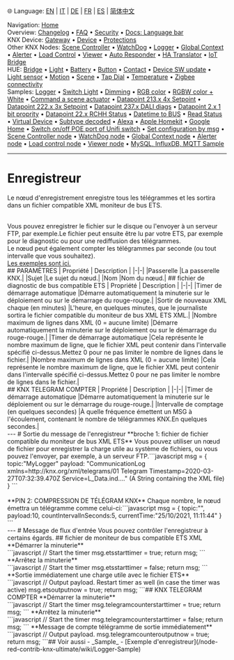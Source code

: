 🌐 Language: [EN](/node-red-contrib-knx-ultimate/wiki/Logger-Configuration) | [IT](/node-red-contrib-knx-ultimate/wiki/it-Logger-Configuration) | [DE](/node-red-contrib-knx-ultimate/wiki/de-Logger-Configuration) | [FR](/node-red-contrib-knx-ultimate/wiki/fr-Logger-Configuration) | [ES](/node-red-contrib-knx-ultimate/wiki/es-Logger-Configuration) | [简体中文](/node-red-contrib-knx-ultimate/wiki/zh-CN-Logger-Configuration)
<!-- NAV START -->
Navigation: [Home](https://supergiovane.github.io/node-red-contrib-knx-ultimate/wiki/Home)  
Overview: [Changelog](https://github.com/Supergiovane/node-red-contrib-knx-ultimate/blob/master/CHANGELOG.md) • [FAQ](https://supergiovane.github.io/node-red-contrib-knx-ultimate/wiki/FAQ-Troubleshoot) • [Security](https://supergiovane.github.io/node-red-contrib-knx-ultimate/wiki/SECURITY) • [Docs: Language bar](https://supergiovane.github.io/node-red-contrib-knx-ultimate/wiki/Docs-Language-Bar)  
KNX Device: [Gateway](https://supergiovane.github.io/node-red-contrib-knx-ultimate/wiki/Gateway-configuration) • [Device](https://supergiovane.github.io/node-red-contrib-knx-ultimate/wiki/Device) • [Protections](https://supergiovane.github.io/node-red-contrib-knx-ultimate/wiki/Protections)  
Other KNX Nodes: [Scene Controller](https://supergiovane.github.io/node-red-contrib-knx-ultimate/wiki/SceneController-Configuration) • [WatchDog](https://supergiovane.github.io/node-red-contrib-knx-ultimate/wiki/WatchDog-Configuration) • [Logger](https://supergiovane.github.io/node-red-contrib-knx-ultimate/wiki/Logger-Configuration) • [Global Context](https://supergiovane.github.io/node-red-contrib-knx-ultimate/wiki/GlobalVariable) • [Alerter](https://supergiovane.github.io/node-red-contrib-knx-ultimate/wiki/Alerter-Configuration) • [Load Control](https://supergiovane.github.io/node-red-contrib-knx-ultimate/wiki/LoadControl-Configuration) • [Viewer](https://supergiovane.github.io/node-red-contrib-knx-ultimate/wiki/knxUltimateViewer) • [Auto Responder](https://supergiovane.github.io/node-red-contrib-knx-ultimate/wiki/KNXAutoResponder) • [HA Translator](https://supergiovane.github.io/node-red-contrib-knx-ultimate/wiki/HATranslator) • [IoT Bridge](https://supergiovane.github.io/node-red-contrib-knx-ultimate/wiki/IoT-Bridge-Configuration)  
HUE: [Bridge](https://supergiovane.github.io/node-red-contrib-knx-ultimate/wiki/HUE+Bridge+configuration) • [Light](https://supergiovane.github.io/node-red-contrib-knx-ultimate/wiki/HUE+Light) • [Battery](https://supergiovane.github.io/node-red-contrib-knx-ultimate/wiki/HUE+Battery) • [Button](https://supergiovane.github.io/node-red-contrib-knx-ultimate/wiki/HUE+Button) • [Contact](https://supergiovane.github.io/node-red-contrib-knx-ultimate/wiki/HUE+Contact+sensor) • [Device SW update](https://supergiovane.github.io/node-red-contrib-knx-ultimate/wiki/HUE+Device+software+update) • [Light sensor](https://supergiovane.github.io/node-red-contrib-knx-ultimate/wiki/HUE+Light+sensor) • [Motion](https://supergiovane.github.io/node-red-contrib-knx-ultimate/wiki/HUE+Motion) • [Scene](https://supergiovane.github.io/node-red-contrib-knx-ultimate/wiki/HUE+Scene) • [Tap Dial](https://supergiovane.github.io/node-red-contrib-knx-ultimate/wiki/HUE+Tapdial) • [Temperature](https://supergiovane.github.io/node-red-contrib-knx-ultimate/wiki/HUE+Temperature+sensor) • [Zigbee connectivity](https://supergiovane.github.io/node-red-contrib-knx-ultimate/wiki/HUE+Zigbee+connectivity)  
Samples: [Logger](https://supergiovane.github.io/node-red-contrib-knx-ultimate/wiki/Logger-Sample) • [Switch Light](https://supergiovane.github.io/node-red-contrib-knx-ultimate/wiki/-Sample---Switch-light) • [Dimming](https://supergiovane.github.io/node-red-contrib-knx-ultimate/wiki/-Sample---Dimming) • [RGB color](https://supergiovane.github.io/node-red-contrib-knx-ultimate/wiki/-Sample---RGB-Color) • [RGBW color + White](https://supergiovane.github.io/node-red-contrib-knx-ultimate/wiki/-Sample---RGBW-Color-plus-White) • [Command a scene actuator](https://supergiovane.github.io/node-red-contrib-knx-ultimate/wiki/-Sample---Control-a-scene-actuator) • [Datapoint 213.x 4x Setpoint](https://supergiovane.github.io/node-red-contrib-knx-ultimate/wiki/-Sample---DPT213) • [Datapoint 222.x 3x Setpoint](https://supergiovane.github.io/node-red-contrib-knx-ultimate/wiki/-Sample---DPT222) • [Datapoint 237.x DALI diags](https://supergiovane.github.io/node-red-contrib-knx-ultimate/wiki/-Sample---DPT237) • [Datapoint 2.x 1 bit proprity](https://supergiovane.github.io/node-red-contrib-knx-ultimate/wiki/-Sample---DPT2) • [Datapoint 22.x RCHH Status](https://supergiovane.github.io/node-red-contrib-knx-ultimate/wiki/-Sample---DPT22) • [Datetime to BUS](https://supergiovane.github.io/node-red-contrib-knx-ultimate/wiki/-Sample---DateTime-to-BUS) • [Read Status](https://supergiovane.github.io/node-red-contrib-knx-ultimate/wiki/-Sample---Read-value-from-Device) • [Virtual Device](https://supergiovane.github.io/node-red-contrib-knx-ultimate/wiki/-Sample---Virtual-Device) • [Subtype decoded](https://supergiovane.github.io/node-red-contrib-knx-ultimate/wiki/-Sample---Subtype) • [Alexa](https://supergiovane.github.io/node-red-contrib-knx-ultimate/wiki/-Sample---Alexa) • [Apple Homekit](https://supergiovane.github.io/node-red-contrib-knx-ultimate/wiki/-Sample---Apple-Homekit) • [Google Home](https://supergiovane.github.io/node-red-contrib-knx-ultimate/wiki/-Sample---Google-Assistant) • [Switch on/off POE port of Unifi switch](https://supergiovane.github.io/node-red-contrib-knx-ultimate/wiki/-Sample---UnifiPOE) • [Set configuration by msg](https://supergiovane.github.io/node-red-contrib-knx-ultimate/wiki/-Sample-setConfig) • [Scene Controller node](https://supergiovane.github.io/node-red-contrib-knx-ultimate/wiki/Sample-Scene-Node) • [WatchDog node](https://supergiovane.github.io/node-red-contrib-knx-ultimate/wiki/-Sample---WatchDog) • [Global Context node](https://supergiovane.github.io/node-red-contrib-knx-ultimate/wiki/SampleGlobalContextNode) • [Alerter node](https://supergiovane.github.io/node-red-contrib-knx-ultimate/wiki/SampleAlerter) • [Load control node](https://supergiovane.github.io/node-red-contrib-knx-ultimate/wiki/SampleLoadControl) • [Viewer node](https://supergiovane.github.io/node-red-contrib-knx-ultimate/wiki/knxUltimateViewer) • [MySQL, InfluxDB, MQTT Sample](https://supergiovane.github.io/node-red-contrib-knx-ultimate/wiki/Sample-KNX2MQTT-KNX2MySQL-KNX2InfluxDB)
<!-- NAV END -->
---
# Enregistreur
<p> Le nœud d'enregistrement enregistre tous les télégrammes et les sortira dans un fichier compatible XML moniteur de bus ETS. </p>
<br/>
Vous pouvez enregistrer le fichier sur le disque ou l'envoyer à un serveur FTP, par exemple.Le fichier peut ensuite être lu par votre ETS, par exemple pour le diagnostic ou pour une rediffusion des télégrammes.
<br/>
Le nœud peut également compter les télégrammes par seconde (ou tout intervalle que vous souhaitez).
<br/> <a href = "/node-red-contrib-knx-ultimate/wiki/Logger-sample" Target = "_ Blank"> Les exemples sont ici. </a>
<br/>
## PARAMÈTRES
| Propriété | Description |
|-|-|
|Passerelle |La passerelle KNX.|
|Sujet |Le sujet du nœud.|
|Nom |Nom du nœud.|
## fichier de diagnostic de bus compatible ETS
| Propriété | Description |
|-|-|
|Timer de démarrage automatique |Démarre automatiquement la minuterie sur le déploiement ou sur le démarrage du rouge-rouge.|
|Sortir de nouveaux XML chaque (en minutes) |L'heure, en quelques minutes, que le journaliste sortira le fichier compatible du moniteur de bus XML ETS XML.|
|Nombre maximum de lignes dans XML (0 = aucune limite) |Démarre automatiquement la minuterie sur le déploiement ou sur le démarrage du rouge-rouge.|
|Timer de démarrage automatique |Cela représente le nombre maximum de ligne, que le fichier XML peut contenir dans l'intervalle spécifié ci-dessus.Mettez 0 pour ne pas limiter le nombre de lignes dans le fichier.|
|Nombre maximum de lignes dans XML (0 = aucune limite) |Cela représente le nombre maximum de ligne, que le fichier XML peut contenir dans l'intervalle spécifié ci-dessus.Mettez 0 pour ne pas limiter le nombre de lignes dans le fichier.|
<br/>
## KNX TELEGRAM COMPTER
| Propriété | Description |
|-|-|
|Timer de démarrage automatique |Démarre automatiquement la minuterie sur le déploiement ou sur le démarrage du rouge-rouge.|
|Intervalle de comptage (en quelques secondes) |À quelle fréquence émettent un MSG à l'écoulement, contenant le nombre de télégrammes KNX.En quelques secondes.|
<br/>
---
# Sortie du message de l'enregistreur
**broche 1: fichier de fichier compatible du moniteur de bus XML ETS**
Vous pouvez utiliser un nœud de fichier pour enregistrer la charge utile au système de fichiers, ou vous pouvez l'envoyer, par exemple, à un serveur FTP.```javascript
msg = {
        topic:"MyLogger"
        payload: "CommunicationLog xmlns=http://knx.org/xml/telegrams/01 Telegram Timestamp=2020-03-27T07:32:39.470Z Service=L_Data.ind...." (A String containing the XML file)
    }
```<br/> <br/>
**PIN 2: COMPRESSION DE TÉLÉGRAM KNX**
Chaque nombre, le nœud émettra un télégramme comme celui-ci:```javascript
msg = {
        topic:"",
        payload:10,
        countIntervalInSeconds:5,
        currentTime:"25/10/2021, 11:11:44"
    }
```<br/>
---
# Message de flux d'entrée
Vous pouvez contrôler l'enregistreur à certains égards.
## fichier de moniteur de bus compatible ETS XML
**Démarrer la minuterie** <br/>```javascript
// Start the timer
msg.etsstarttimer = true;
return msg;
``` **Arrêtez la minuterie** <br/>```javascript
// Start the timer
msg.etsstarttimer = false;
return msg;
``` **Sortie immédiatement une charge utile avec le fichier ETS** <br/>```javascript
// Output payload. Restart timer as well (in case the timer was active)
msg.etsoutputnow = true;
return msg;
```## KNX TELEGRAM COMPTER
**Démarrer la minuterie** <br/>```javascript
// Start the timer
msg.telegramcounterstarttimer = true;
return msg;
``` **Arrêtez la minuterie** <br/>```javascript
// Start the timer
msg.telegramcounterstarttimer = false;
return msg;
``` **Message de compte télégramme de sortie immédiatement** <br/>```javascript
// Output payload.
msg.telegramcounteroutputnow = true;
return msg;
```## Voir aussi
- _Sample_
- [Exemple d'enregistreur](/node-red-contrib-knx-ultimate/wiki/Logger-Sample)
